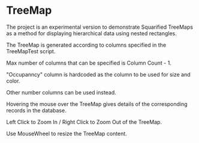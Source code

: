 # TreeMap
The project is an experimental version to demonstrate Squarified TreeMaps as a method for displaying hierarchical data using nested rectangles.

The TreeMap is generated according to columns specified in the TreeMapTest script.

Max number of columns that can be specified is Column Count - 1.

"Occupanncy" column is hardcoded as the column to be used for size and color.

Other number columns can be used instead.



Hovering the mouse over the TreeMap gives details of the corresponding records in the database.

Left Click to Zoom In / Right Click to Zoom Out of the TreeMap.

Use MouseWheel to resize the TreeMap content.
